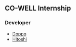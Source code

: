 ## CO-WELL Internship

### Developer

- [Doppo](https://github.com/Doppon)
- [Hitoshi](https://github.com/myah1938)
